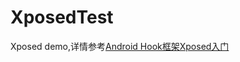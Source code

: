 # XposedTest
Xposed demo,详情参考[Android Hook框架Xposed入门](http://chendd.com/blog/2016/05/15/learn_xposed/)
